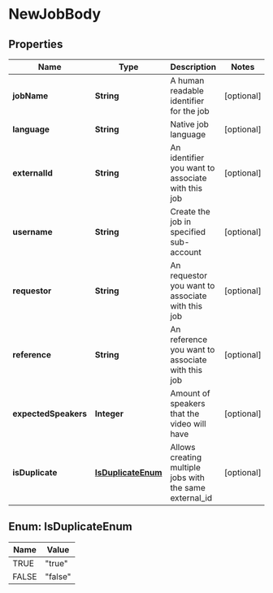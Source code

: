 

# NewJobBody


## Properties

| Name | Type | Description | Notes |
|------------ | ------------- | ------------- | -------------|
|**jobName** | **String** | A human readable identifier for the job |  [optional] |
|**language** | **String** | Native job language |  [optional] |
|**externalId** | **String** | An identifier you want to associate with this job |  [optional] |
|**username** | **String** | Create the job in specified sub-account |  [optional] |
|**requestor** | **String** | An requestor you want to associate with this job |  [optional] |
|**reference** | **String** | An reference you want to associate with this job |  [optional] |
|**expectedSpeakers** | **Integer** | Amount of speakers that the video will have |  [optional] |
|**isDuplicate** | [**IsDuplicateEnum**](#IsDuplicateEnum) | Allows creating multiple jobs with the same external_id |  [optional] |



## Enum: IsDuplicateEnum

| Name | Value |
|---- | -----|
| TRUE | &quot;true&quot; |
| FALSE | &quot;false&quot; |




